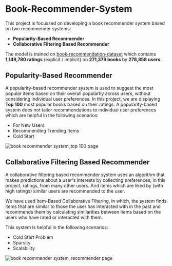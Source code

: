 # Book-Recommender-System
This project is focussed on developing a book recommender system based on two recommender systems:

+ **Popularity-Based Recommender**
+ **Collaborative Filtering Based Recommender**

The model is trained on [book-recommendation-dataset](https://www.kaggle.com/datasets/arashnic/book-recommendation-dataset) which contains **1,149,780 ratings** (explicit / implicit) on **271,379 books** by **278,858 users**.

## Popularity-Based Recommender

A popularity-based recommender system is used to suggest the most popular items based on their overall populartiy across users, without considering individual user preferences. In this project, we are displaying **Top 100** most popular books based on their ratings. A popularity-based system does not tailor recommendations to individual user preferences which are helpful in the following scenarios:
+ For New Users
+ Recommending Trending Items
+ Cold Start

![book recommender system_top 100 page](https://github.com/user-attachments/assets/247ca0dc-d70e-418e-8207-4e637f7cb57e)

## Collaborative Filtering Based Recommender

A collaborative filtering based recommender system uses an algorithm that makes predictions about a user's interests by collecting preferences, in this project, ratings, from many other users. And items which are liked by (with high ratings) similar users are recommended to the user.

We have used Item-Based Collaborative Filtering, in which, the system finds items that are similar to those the user has interacted with in the past and recommends them by calculating similarities between items based on the users who have rated or interacted with them.

This system is helpful in the following scenarios:
+ Cold Start Problem
+ Sparsity
+ Scalability

![book recommender system_recommender page](https://github.com/user-attachments/assets/d0f70380-5c80-4520-9913-3d2b2c1b1c61)


